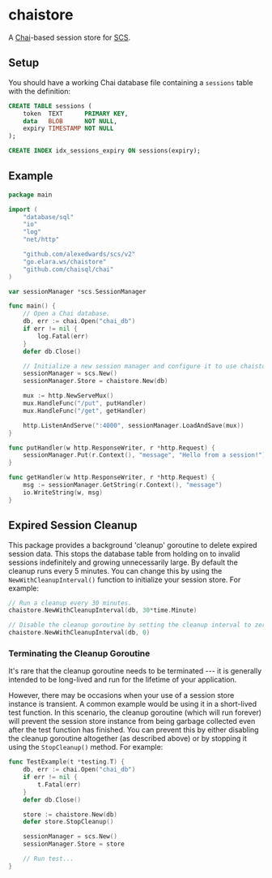 # chaistore

A [Chai](https://github.com/chaisql/chai)-based session store for [SCS](https://github.com/alexedwards/scs).

## Setup

You should have a working Chai database file containing a `sessions` table with the definition:

```sql
CREATE TABLE sessions (
	token  TEXT      PRIMARY KEY,
	data   BLOB      NOT NULL,
	expiry TIMESTAMP NOT NULL
);

CREATE INDEX idx_sessions_expiry ON sessions(expiry);
```

## Example

```go
package main

import (
	"database/sql"
	"io"
	"log"
	"net/http"

	"github.com/alexedwards/scs/v2"
	"go.elara.ws/chaistore"
	"github.com/chaisql/chai"
)

var sessionManager *scs.SessionManager

func main() {
	// Open a Chai database.
	db, err := chai.Open("chai_db")
	if err != nil {
		log.Fatal(err)
	}
	defer db.Close()

	// Initialize a new session manager and configure it to use chaistore as the session store.
	sessionManager = scs.New()
	sessionManager.Store = chaistore.New(db)

	mux := http.NewServeMux()
	mux.HandleFunc("/put", putHandler)
	mux.HandleFunc("/get", getHandler)

	http.ListenAndServe(":4000", sessionManager.LoadAndSave(mux))
}

func putHandler(w http.ResponseWriter, r *http.Request) {
	sessionManager.Put(r.Context(), "message", "Hello from a session!")
}

func getHandler(w http.ResponseWriter, r *http.Request) {
	msg := sessionManager.GetString(r.Context(), "message")
	io.WriteString(w, msg)
}
```

## Expired Session Cleanup

This package provides a background 'cleanup' goroutine to delete expired session data. This stops the database table from holding on to invalid sessions indefinitely and growing unnecessarily large. By default the cleanup runs every 5 minutes. You can change this by using the `NewWithCleanupInterval()` function to initialize your session store. For example:

```go
// Run a cleanup every 30 minutes.
chaistore.NewWithCleanupInterval(db, 30*time.Minute)

// Disable the cleanup goroutine by setting the cleanup interval to zero.
chaistore.NewWithCleanupInterval(db, 0)
```

### Terminating the Cleanup Goroutine

It's rare that the cleanup goroutine needs to be terminated --- it is generally intended to be long-lived and run for the lifetime of your application.

However, there may be occasions when your use of a session store instance is transient. A common example would be using it in a short-lived test function. In this scenario, the cleanup goroutine (which will run forever) will prevent the session store instance from being garbage collected even after the test function has finished. You can prevent this by either disabling the cleanup goroutine altogether (as described above) or by stopping it using the `StopCleanup()` method. For example:

```go
func TestExample(t *testing.T) {
	db, err := chai.Open("chai_db")
	if err != nil {
	    t.Fatal(err)
	}
	defer db.Close()

	store := chaistore.New(db)
	defer store.StopCleanup()

	sessionManager = scs.New()
	sessionManager.Store = store

	// Run test...
}
```
